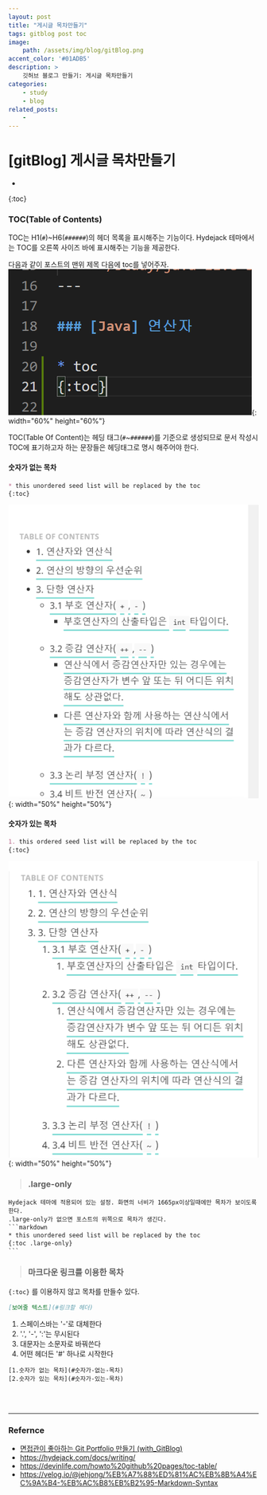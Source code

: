 ```yaml
---
layout: post
title: "게시글 목차만들기"
tags: gitblog post toc 
image: 
    path: /assets/img/blog/gitBlog.png
accent_color: '#01ADB5'
description: >
    깃허브 블로그 만들기: 게시글 목차만들기
categories:
    - study
    - blog
related_posts:    
    -    
---
```

# [gitBlog] 게시글 목차만들기

* 
{:toc}

### TOC(Table of Contents)
TOC는 H1(`#`)~H6(`######`)의 헤더 목록을 표시해주는 기능이다. Hydejack 테마에서는 TOC를 오른쪽 사이즈 바에 표시해주는 기능을 제공한다.

다음과 같이 포스트의 맨위 제목 다음에 toc를 넣어주자.    
![toc위치](/assets/img/blog/toc1.png){: width="60%" height="60%"}   


TOC(Table Of Content)는 헤딩 태그(`#`~`######`)를 기준으로 생성되므로 문서 작성시 TOC에 표기하고자 하는 문장들은 헤딩태그로 명시 해주어야 한다. 

#### 숫자가 없는 목차 
```markdown
* this unordered seed list will be replaced by the toc
{:toc}
```
![숫자가 없는 목차](/assets/img/blog/toc2.png){: width="50%" height="50%"}    

#### 숫자가 있는 목차 
```markdown
1. this ordered seed list will be replaced by the toc
{:toc}
```
![숫자가 있는 목차 ](/assets/img/blog/toc3.png){: width="50%" height="50%"}   


> ### .large-only
    Hydejack 테마에 적용되어 있는 설정. 화면의 너비가 1665px이상일때에만 목차가 보이도록 한다.
    .large-only가 없으면 포스트의 위쪽으로 목차가 생긴다.
    ```markdown
    * this unordered seed list will be replaced by the toc 
    {:toc .large-only}
    ```


> ### 마크다운 링크를 이용한 목차
 `{:toc}` 를 이용하지 않고 목차를 만들수 있다.
 ```markdown
 [보여줄 텍스트](#링크할 헤더)
 ```
 1. 스페이스바는 '-'로 대체한다
 2. '.', '-', ':'는 무시된다
 3. 대문자는 소문자로 바꿔쓴다
 4. 어떤 헤더든 '#' 하나로 시작한다

 ```
 [1.숫자가 없는 목차](#숫자가-없는-목차)   
 [2.숫자가 있는 목차](#숫자가-있는-목차)   
 ```


<br>
<br>

- - -

### Refernce 
- [면접관이 좋아하는 Git Portfolio 만들기 (with_GitBlog)](https://projectlion.io/courses/technology/gitblog)
- <https://hydejack.com/docs/writing/>
- <https://devinlife.com/howto%20github%20pages/toc-table/>
- <https://velog.io/@jehjong/%EB%A7%88%ED%81%AC%EB%8B%A4%EC%9A%B4-%EB%AC%B8%EB%B2%95-Markdown-Syntax>